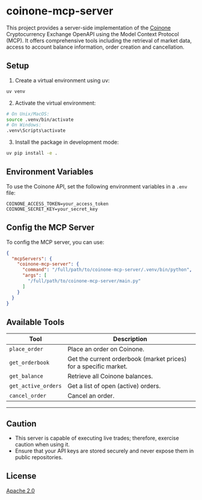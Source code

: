 # coinone-mcp-server

This project provides a server-side implementation of the [Coinone](https://coinone.co.kr/) Cryptocurrency Exchange OpenAPI using the Model Context Protocol (MCP). It offers comprehensive tools including the retrieval of market data, access to account balance information, order creation and cancellation.

## Setup

1. Create a virtual environment using uv:
```bash
uv venv
```

2. Activate the virtual environment:
```bash
# On Unix/MacOS:
source .venv/bin/activate
# On Windows:
.venv\Scripts\activate
```

3. Install the package in development mode:
```bash
uv pip install -e .
```

## Environment Variables

To use the Coinone API, set the following environment variables in a `.env` file:

```
COINONE_ACCESS_TOKEN=your_access_token
COINONE_SECRET_KEY=your_secret_key
```

## Config the MCP Server

To config the MCP server, you can use:

```json
{
  "mcpServers": {
    "coinone-mcp-server": {
      "command": "/full/path/to/coinone-mcp-server/.venv/bin/python",
      "args": [
        "/full/path/to/coinone-mcp-server/main.py"
      ]
    }
  }
}
```

## Available Tools

| Tool                       | Description                                    |
| -------------------------- | ----------------------------------------------- |
| `place_order`                | Place an order on Coinone.  |
| `get_orderbook`           | Get the current orderbook (market prices) for a specific market.                            |
| `get_balance`        | Retrieve all Coinone balances.                      |
| `get_active_orders`    | Get a list of open (active) orders.                      |
| `cancel_order`     | Cancel an order.                   |
---

## Caution
- This server is capable of executing live trades; therefore, exercise caution when using it.
- Ensure that your API keys are stored securely and never expose them in public repositories.

## License

[Apache 2.0](LICENSE) 

